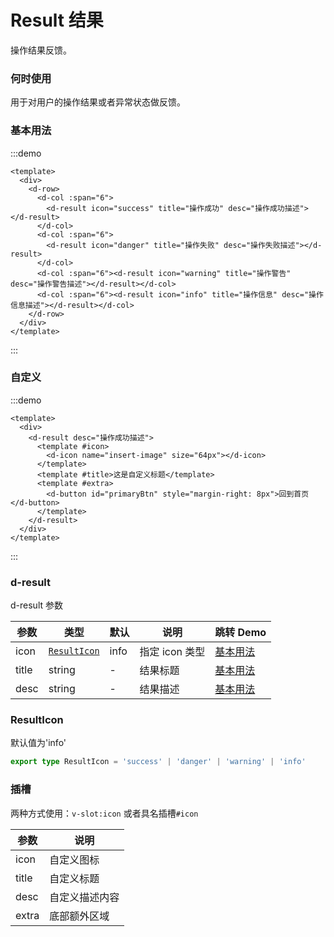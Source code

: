 # Result 结果

操作结果反馈。

### 何时使用

用于对用户的操作结果或者异常状态做反馈。

### 基本用法

:::demo

```vue
<template>
  <div>
    <d-row>
      <d-col :span="6">
        <d-result icon="success" title="操作成功" desc="操作成功描述"></d-result>
      </d-col>
      <d-col :span="6">
        <d-result icon="danger" title="操作失败" desc="操作失败描述"></d-result>
      </d-col>
      <d-col :span="6"><d-result icon="warning" title="操作警告" desc="操作警告描述"></d-result></d-col>
      <d-col :span="6"><d-result icon="info" title="操作信息" desc="操作信息描述"></d-result></d-col>
    </d-row>
  </div>
</template>
```

:::

### 自定义

:::demo

```vue
<template>
  <div>
    <d-result desc="操作成功描述">
      <template #icon>
        <d-icon name="insert-image" size="64px"></d-icon>
      </template>
      <template #title>这是自定义标题</template>
      <template #extra>
        <d-button id="primaryBtn" style="margin-right: 8px">回到首页</d-button>
      </template>
    </d-result>
  </div>
</template>
```

:::

### d-result
d-result 参数

| 参数  | 类型                        | 默认 | 说明           | 跳转 Demo             |
| ----- | --------------------------- | ---- | -------------- | --------------------- |
| icon  | [`ResultIcon`](#ResultIcon) | info | 指定 icon 类型 | [基本用法](#基本用法) |
| title | string                      | -    | 结果标题       | [基本用法](#基本用法) |
| desc  | string                      | -    | 结果描述       | [基本用法](#基本用法) |

### ResultIcon

默认值为'info'

```ts
export type ResultIcon = 'success' | 'danger' | 'warning' | 'info'
```

### 插槽
两种方式使用：`v-slot:icon` 或者具名插槽`#icon`

| 参数  | 说明           |
| ----- | -------------- |
| icon  | 自定义图标     |
| title | 自定义标题     |
| desc  | 自定义描述内容 |
| extra | 底部额外区域   |
